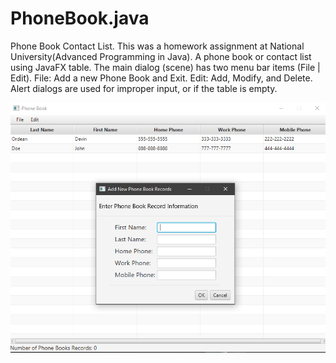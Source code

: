 # PhoneBook.java
Phone Book Contact List.
This was a homework assignment at National University(Advanced Programming in Java).
A phone book or contact list using JavaFX table.
The main dialog (scene) has two menu bar items (File | Edit).
File: Add a new Phone Book and Exit.
Edit: Add, Modify, and Delete.
Alert dialogs are used for improper input, or if the table is empty.

![](PhoneBook.png)
